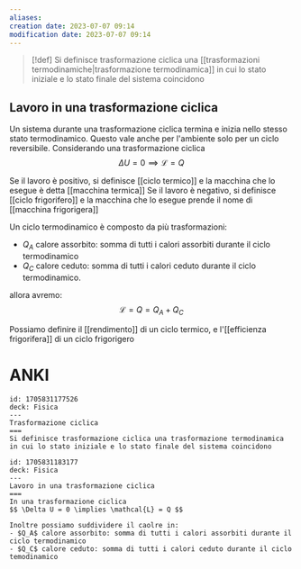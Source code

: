 ```yaml
---
aliases: 
creation date: 2023-07-07 09:14
modification date: 2023-07-07 09:14
---
```


>[!def]
>Si definisce trasformazione ciclica una [[trasformazioni termodinamiche|trasformazione termodinamica]] in cui lo stato iniziale e lo stato finale del sistema coincidono

## Lavoro in una trasformazione ciclica
Un sistema durante una trasformazione ciclica termina e inizia nello stesso stato termodinamico. Questo vale anche per l'ambiente solo per un ciclo reversibile. Considerando una trasformazione ciclica
$$ \Delta U = 0 \implies \mathcal{L} = Q $$

Se il lavoro è positivo, si definisce [[ciclo termico]] e la macchina che lo esegue è detta [[macchina termica]]
Se il lavoro è negativo, si definisce [[ciclo frigorifero]] e la macchina che lo esegue prende il nome di [[macchina frigorigera]]

Un ciclo termodinamico è composto da più trasformazioni:

- $Q_{A}$ calore assorbito: somma di tutti i calori assorbiti durante il ciclo termodinamico
- $Q_{C}$ calore ceduto: somma di tutti i calori ceduto durante il ciclo termodinamico.

allora avremo:
$$ \mathcal{L} = Q = Q_{A} + Q_{C} $$


Possiamo definire il [[rendimento]] di un ciclo termico, e l'[[efficienza frigorifera]] di un ciclo frigorigero


# ANKI

```anki
id: 1705831177526
deck: Fisica
---
Trasformazione ciclica
===
Si definisce trasformazione ciclica una trasformazione termodinamica in cui lo stato iniziale e lo stato finale del sistema coincidono
```


```anki
id: 1705831183177
deck: Fisica
---
Lavoro in una trasformazione ciclica
===
In una trasformazione ciclica
$$ \Delta U = 0 \implies \mathcal{L} = Q $$

Inoltre possiamo suddividere il caolre in:
- $Q_A$ calore assorbito: somma di tutti i calori assorbiti durante il ciclo termodinamico
- $Q_C$ calore ceduto: somma di tutti i calori ceduto durante il ciclo temodinamico

```
